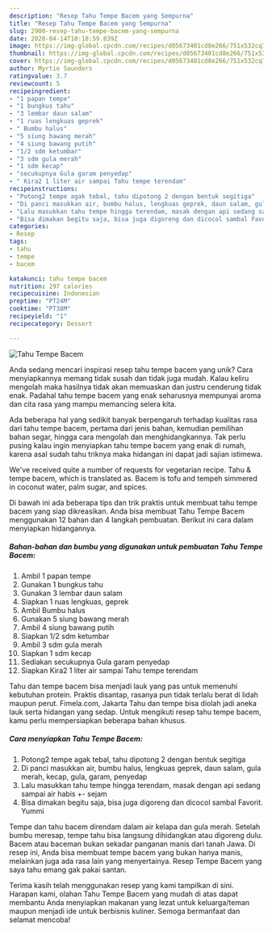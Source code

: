 ```yaml
---
description: "Resep Tahu Tempe Bacem yang Sempurna"
title: "Resep Tahu Tempe Bacem yang Sempurna"
slug: 2900-resep-tahu-tempe-bacem-yang-sempurna
date: 2020-04-14T10:18:59.839Z
image: https://img-global.cpcdn.com/recipes/d05673401cd8e266/751x532cq70/tahu-tempe-bacem-foto-resep-utama.jpg
thumbnail: https://img-global.cpcdn.com/recipes/d05673401cd8e266/751x532cq70/tahu-tempe-bacem-foto-resep-utama.jpg
cover: https://img-global.cpcdn.com/recipes/d05673401cd8e266/751x532cq70/tahu-tempe-bacem-foto-resep-utama.jpg
author: Myrtie Saunders
ratingvalue: 3.7
reviewcount: 5
recipeingredient:
- "1 papan tempe"
- "1 bungkus tahu"
- "3 lembar daun salam"
- "1 ruas lengkuas geprek"
- " Bumbu halus"
- "5 siung bawang merah"
- "4 siung bawang putih"
- "1/2 sdm ketumbar"
- "3 sdm gula merah"
- "1 sdm kecap"
- "secukupnya Gula garam penyedap"
- " Kira2 1 liter air sampai Tahu tempe terendam"
recipeinstructions:
- "Potong2 tempe agak tebal, tahu dipotong 2 dengan bentuk segitiga"
- "Di panci masukkan air, bumbu halus, lengkuas geprek, daun salam, gula merah, kecap, gula, garam, penyedap"
- "Lalu masukkan tahu tempe hingga terendam, masak dengan api sedang sampai air habis +- sejam"
- "Bisa dimakan begitu saja, bisa juga digoreng dan dicocol sambal Favorit. Yummi"
categories:
- Resep
tags:
- tahu
- tempe
- bacem

katakunci: tahu tempe bacem 
nutrition: 297 calories
recipecuisine: Indonesian
preptime: "PT24M"
cooktime: "PT38M"
recipeyield: "1"
recipecategory: Dessert

---
```



![Tahu Tempe Bacem](https://img-global.cpcdn.com/recipes/d05673401cd8e266/751x532cq70/tahu-tempe-bacem-foto-resep-utama.jpg)

Anda sedang mencari inspirasi resep tahu tempe bacem yang unik? Cara menyiapkannya memang tidak susah dan tidak juga mudah. Kalau keliru mengolah maka hasilnya tidak akan memuaskan dan justru cenderung tidak enak. Padahal tahu tempe bacem yang enak seharusnya mempunyai aroma dan cita rasa yang mampu memancing selera kita.

Ada beberapa hal yang sedikit banyak berpengaruh terhadap kualitas rasa dari tahu tempe bacem, pertama dari jenis bahan, kemudian pemilihan bahan segar, hingga cara mengolah dan menghidangkannya. Tak perlu pusing kalau ingin menyiapkan tahu tempe bacem yang enak di rumah, karena asal sudah tahu triknya maka hidangan ini dapat jadi sajian istimewa.

We&#39;ve received quite a number of requests for vegetarian recipe. Tahu &amp; tempe bacem, which is translated as. Bacem is tofu and tempeh simmered in coconut water, palm sugar, and spices.


Di bawah ini ada beberapa tips dan trik praktis untuk membuat tahu tempe bacem yang siap dikreasikan. Anda bisa membuat Tahu Tempe Bacem menggunakan 12 bahan dan 4 langkah pembuatan. Berikut ini cara dalam menyiapkan hidangannya.

<!--inarticleads1-->

##### Bahan-bahan dan bumbu yang digunakan untuk pembuatan Tahu Tempe Bacem:

1. Ambil 1 papan tempe
1. Gunakan 1 bungkus tahu
1. Gunakan 3 lembar daun salam
1. Siapkan 1 ruas lengkuas, geprek
1. Ambil  Bumbu halus
1. Gunakan 5 siung bawang merah
1. Ambil 4 siung bawang putih
1. Siapkan 1/2 sdm ketumbar
1. Ambil 3 sdm gula merah
1. Siapkan 1 sdm kecap
1. Sediakan secukupnya Gula garam penyedap
1. Siapkan  Kira2 1 liter air sampai Tahu tempe terendam


Tahu dan tempe bacem bisa menjadi lauk yang pas untuk memenuhi kebutuhan protein. Praktis disantap, rasanya pun tidak terlalu berat di lidah maupun perut. Fimela.com, Jakarta Tahu dan tempe bisa diolah jadi aneka lauk serta hidangan yang sedap. Untuk mengikuti resep tahu tempe bacem, kamu perlu mempersiapkan beberapa bahan khusus. 

<!--inarticleads2-->

##### Cara menyiapkan Tahu Tempe Bacem:

1. Potong2 tempe agak tebal, tahu dipotong 2 dengan bentuk segitiga
1. Di panci masukkan air, bumbu halus, lengkuas geprek, daun salam, gula merah, kecap, gula, garam, penyedap
1. Lalu masukkan tahu tempe hingga terendam, masak dengan api sedang sampai air habis +- sejam
1. Bisa dimakan begitu saja, bisa juga digoreng dan dicocol sambal Favorit. Yummi


Tempe dan tahu bacem direndam dalam air kelapa dan gula merah. Setelah bumbu meresap, tempe tahu bisa langsung dihidangkan atau digoreng dulu. Bacem atau baceman bukan sekadar panganan manis dari tanah Jawa. Di resep ini, Anda bisa membuat tempe bacem yang bukan hanya manis, melainkan juga ada rasa lain yang menyertainya. Resep Tempe Bacem yang saya tahu emang gak pakai santan. 

Terima kasih telah menggunakan resep yang kami tampilkan di sini. Harapan kami, olahan Tahu Tempe Bacem yang mudah di atas dapat membantu Anda menyiapkan makanan yang lezat untuk keluarga/teman maupun menjadi ide untuk berbisnis kuliner. Semoga bermanfaat dan selamat mencoba!
